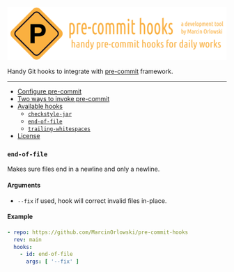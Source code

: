 ![pre-commit-hooks logo](../artwork/logo.png)

Handy Git hooks to integrate with [pre-commit](http://pre-commit.com/) framework.

---

<!--TOC-->

- [Configure pre-commit](#configure-pre-commit)
- [Two ways to invoke pre-commit](#two-ways-to-invoke-pre-commit)
- [Available hooks](#available-hooks)
  - [`checkstyle-jar`](#checkstyle-jar)
  - [`end-of-file`](#end-of-file)
  - [`trailing-whitespaces`](#trailing-whitespaces)
- [License](#license)

<!--TOC-->

### `end-of-file`

Makes sure files end in a newline and only a newline.

#### Arguments

* `--fix` if used, hook will correct invalid files in-place.

#### Example

```yaml
- repo: https://github.com/MarcinOrlowski/pre-commit-hooks
  rev: main
  hooks:
    - id: end-of-file
      args: [ '--fix' ]
```

